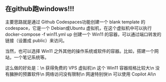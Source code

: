 ## 在github跑windows!!!

主要思路就是通过 Github Codespaces功能创建一个 blank template 的 codespace，它是一个 Debian或Ubuntu 虚拟机，在这个虚拟机中可以执行 docker-compose -f win11.yml up 创建一个 Win11 的容器，可以通过端口转发的链接（设置成 public）来访问。

当然，也可以选择 Win11 之外其他的操作系统或软件的容器。比如，搭建一个网站，一个笔记系统等。

这么做的好处是：\n
获得免费的 VPS 虚拟机\n
这个 Win11  容器规格比较大\n
没有臃肿的预置软件\n
网络访问没有限制\n
网速特别快\n
可以使用 Copilot AI\n

